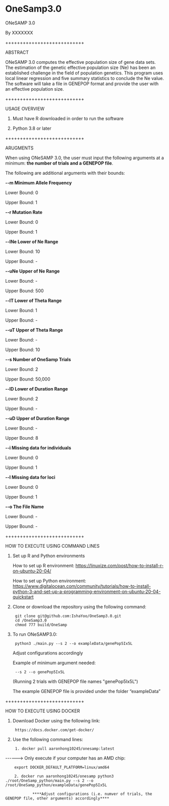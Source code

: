 # OneSamp3.0
ONeSAMP 3.0

By XXXXXXX

+++++++++++++++++++++++++++

ABSTRACT

ONeSAMP 3.0 computes the effective population size of gene data sets. The estimation of the genetic effective 
population size (Ne) has been an established challenge in the field of population genetics. This program uses local linear regression and five 
summary statistics to conclude the Ne value. The software will take a file in GENEPOP format and provide the user with an effective population size. 

+++++++++++++++++++++++++++

USAGE OVERVIEW

1. Must have R downloaded in order to run the software
        
2. Python 3.8 or later

+++++++++++++++++++++++++++

ARUGMENTS

When using ONeSAMP 3.0, the user must input the following arguments at a minimum: **the number of trials and a GENEPOP file**. 

The following are additional arguments with their bounds: 

**--m Minimum Allele Frequency**

Lower Bound: 0

Upper Bound: 1

**--r Mutation Rate**

Lower Bound: 0

Upper Bound: 1

**--lNe Lower of Ne Range**

Lower Bound: 10

Upper Bound: -

**--uNe Upper of Ne Range**

Lower Bound: -

Upper Bound: 500

**--lT Lower of Theta Range**

Lower Bound: 1

Upper Bound: -

**--uT Upper of Theta Range**

Lower Bound: -

Upper Bound: 10

**--s Number of OneSamp Trials**

Lower Bound: 2

Upper Bound: 50,000

**--lD Lower of Duration Range**

Lower Bound: 2

Upper Bound: -

**--uD Upper of Duration Range**

Lower Bound: -

Upper Bound: 8

**--i Missing data for individuals**

Lower Bound: 0

Upper Bound: 1

**--l Missing data for loci**

Lower Bound: 0

Upper Bound: 1

**--o The File Name**

Lower Bound: -

Upper Bound: -

+++++++++++++++++++++++++++

HOW TO EXECUTE USING COMMAND LINES

1. Set up R and Python environments

   How to set up R environment:
        https://linuxize.com/post/how-to-install-r-on-ubuntu-20-04/
        
   How to set up Python environment:
        https://www.digitalocean.com/community/tutorials/how-to-install-python-3-and-set-up-a-programming-environment-on-ubuntu-20-04-quickstart
        
2. Clone or download the repository using the following command:


        git clone git@github.com:IshaYoo/OneSamp3.0.git
        cd /OneSamp3.0
        chmod 777 build/OneSamp
        
3. To run ONeSAMP3.0:


        python3 ./main.py --s 2 --o exampleData/genePop5Ix5L
        
   Adjust configurations accordingly

   Example of minimum argument needed:
        
        --s 2 --o genePop5Ix5L
   (Running 2 trials with GENEPOP file names "genePop5Ix5L")
        
   The example GENEPOP file is provided under the folder “exampleData”

 
 
 +++++++++++++++++++++++++++

HOW TO EXECUTE USING DOCKER

1. Download Docker using the following link:

        https://docs.docker.com/get-docker/

2. Use the following command lines:


        1. docker pull aaronhong10245/onesamp:latest
        
------> Only execute if your computer has an AMD chip: 
        
        export DOCKER_DEFAULT_PLATFORM=linux/amd64   
        
        2. docker run aaronhong10245/onesamp python3 ./root/OneSamp_python/main.py --s 2 --o /root/OneSamp_python/exampleData/genePop5Ix5L
        
                ****Adjust configurations (i.e. numver of trials, the GENEPOP file, other arguments) accordingly****

